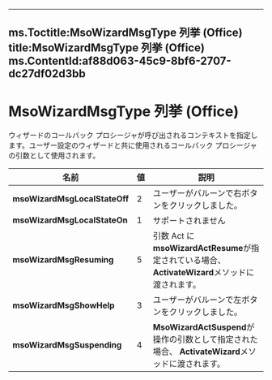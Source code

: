 

---
ms.Toctitle:MsoWizardMsgType 列挙 (Office)
title:MsoWizardMsgType 列挙 (Office)
ms.ContentId:af88d063-45c9-8bf6-2707-dc27df02d3bb
---
# MsoWizardMsgType 列挙 (Office)




ウィザードのコールバック プロシージャが呼び出されるコンテキストを指定します。ユーザー設定のウィザードと共に使用されるコールバック プロシージャの引数として使用されます。

|**名前**|**値**|**説明**|
|---|---|---|
|**msoWizardMsgLocalStateOff**|2|ユーザーがバルーンで右ボタンをクリックしました。|
|**msoWizardMsgLocalStateOn**|1|サポートされません|
|**msoWizardMsgResuming**|5|引数 Act に**msoWizardActResume**が指定されている場合、 **ActivateWizard**メソッドに渡されます。|
|**msoWizardMsgShowHelp**|3|ユーザーがバルーンで左ボタンをクリックしました。|
|**msoWizardMsgSuspending**|4|**MsoWizardActSuspend**が操作の引数として指定された場合、 **ActivateWizard**メソッドに渡されます。|




